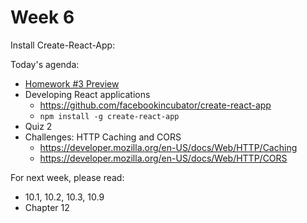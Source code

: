# Week 6

Install Create-React-App:



Today's agenda:

* [Homework #3 Preview](hw3.md)
* Developing React applications
  * https://github.com/facebookincubator/create-react-app
  * `npm install -g create-react-app`
* Quiz 2
* Challenges: HTTP Caching and CORS
  * https://developer.mozilla.org/en-US/docs/Web/HTTP/Caching
  * https://developer.mozilla.org/en-US/docs/Web/HTTP/CORS

For next week, please read:

  * 10.1, 10.2, 10.3, 10.9
  * Chapter 12
